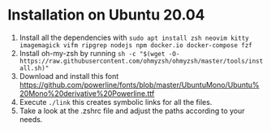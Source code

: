 # Installation on Ubuntu 20.04
1. Install all the dependencies with `sudo apt install zsh neovim kitty imagemagick vifm ripgrep nodejs npm docker.io docker-compose fzf` 
2. Install oh-my-zsh by running `sh -c "$(wget -O- https://raw.githubusercontent.com/ohmyzsh/ohmyzsh/master/tools/install.sh)"`
3. Download and install this font https://github.com/powerline/fonts/blob/master/UbuntuMono/Ubuntu%20Mono%20derivative%20Powerline.ttf
4. Execute `./link` this creates symbolic links for all the files.
5. Take a look at the .zshrc file and adjust the paths according to your needs.
